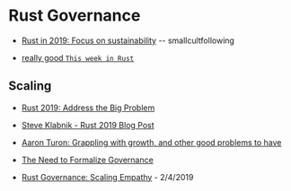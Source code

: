 # Rust Governance

* [Rust in 2019: Focus on sustainability](http://smallcultfollowing.com/babysteps/blog/2019/01/07/rust-in-2019-focus-on-sustainability/) -- smallcultfollowing

* [really good `This week in Rust`](https://this-week-in-rust.org/blog/2018/12/11/this-week-in-rust-264/)

## Scaling

* [Rust 2019: Address the Big Problem](https://internals.rust-lang.org/t/rust-2019-address-the-big-problem/9109)

* [Steve Klabnik - Rust 2019 Blog Post](https://words.steveklabnik.com/thoughts-on-rust-in-2019)

* [Aaron Turon: Grappling with growth, and other good problems to have](https://www.youtube.com/watch?v=0sIgVnRAcn0&feature=youtu.be&app=desktop)

* [The Need to Formalize Governance](http://mgattozzi.com/rust-in-2019-the-next-year-and-edition/)

* [Rust Governance: Scaling Empathy](https://manishearth.github.io/blog/2019/02/04/rust-governance-scaling-empathy/) - 2/4/2019